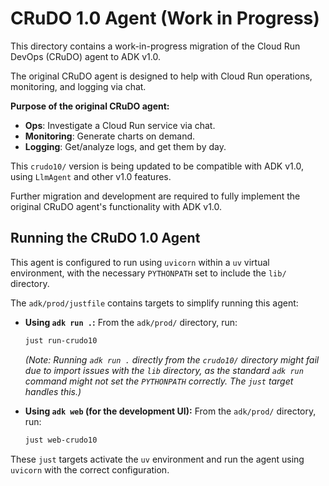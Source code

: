
# CRuDO 1.0 Agent (Work in Progress)

This directory contains a work-in-progress migration of the Cloud Run DevOps (CRuDO) agent to ADK v1.0.

The original CRuDO agent is designed to help with Cloud Run operations, monitoring, and logging via chat.

**Purpose of the original CRuDO agent:**

*   **Ops**: Investigate a Cloud Run service via chat.
*   **Monitoring**: Generate charts on demand.
*   **Logging**: Get/analyze logs, and get them by day.

This `crudo10/` version is being updated to be compatible with ADK v1.0, using `LlmAgent` and other v1.0 features.

Further migration and development are required to fully implement the original CRuDO agent's functionality with ADK v1.0.

## Running the CRuDO 1.0 Agent

This agent is configured to run using `uvicorn` within a `uv` virtual environment, with the necessary `PYTHONPATH` set to include the `lib/` directory.

The `adk/prod/justfile` contains targets to simplify running this agent:

*   **Using `adk run .`:**
    From the `adk/prod/` directory, run:
    ```bash
    just run-crudo10
    ```
    *(Note: Running `adk run .` directly from the `crudo10/` directory might fail due to import issues with the `lib` directory, as the standard `adk run` command might not set the `PYTHONPATH` correctly. The `just` target handles this.)*

*   **Using `adk web` (for the development UI):**
    From the `adk/prod/` directory, run:
    ```bash
    just web-crudo10
    ```

These `just` targets activate the `uv` environment and run the agent using `uvicorn` with the correct configuration.
